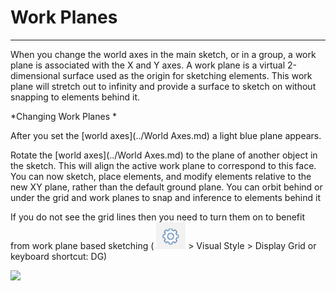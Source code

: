 # Work Planes

----
 

When you change the world axes in the main sketch, or in a group, a work plane is associated with the X and Y axes. A work plane is a virtual 2-dimensional surface used as the origin for sketching elements. This work plane will stretch out to infinity and provide a surface to sketch on without snapping to elements behind it.

*Changing Work Planes *

After you set the [world axes](../World Axes.md) a light blue plane appears.

Rotate the [world axes](../World Axes.md) to the plane of another object in the sketch. This will align the active work plane to correspond to this face. You can now sketch, place elements, and modify elements relative to the new XY plane, rather than the default ground plane. You can orbit behind or under the grid and work planes to snap and inference to elements behind it

If you do not see the grid lines then you need to turn them on to benefit from work plane based sketching ( ![](Images/GUID-F12CB419-C270-4B9C-B3C9-5E5B4099B168-low.png) > Visual Style > Display Grid or keyboard shortcut: DG)

![](Images/GUID-CCDC46EF-8523-430C-8B6E-074D6D5236E1-low.gif)
